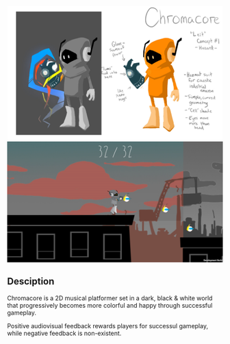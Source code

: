 ![Chromacore - In-Game Screenshot](https://github.com/Murkantilism/game-off-2013/blob/master/ChromacoreEarlyConceptArt.jpg)
![Chromacore - Early Concept Art](https://github.com/Murkantilism/game-off-2013/blob/master/ChromacoreInGameScreenshot.png)

## Desciption

Chromacore is a 2D musical platformer set in a dark, black & white world that progressively becomes more colorful and happy through successful gameplay.

Positive audiovisual feedback rewards players for successul gameplay, while negative feedback is non-existent.